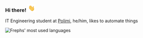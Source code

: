 ### Hi there! <img src="wave.gif" height="25px"> 

IT Engineering student at [Polimi](https://polimi.it), he/him, likes to automate things

![Frephs' most used languages ](https://github-readme-stats.vercel.app/api/top-langs/?username=frephs&layout=compact&theme=dark)


<!--
**frephs/frephs** is a ✨ _special_ ✨ repository because its `README.md` (this file) appears on your GitHub profile.

Here are some ideas to get you started:

- 🔭 I’m currently working on ...
- 🌱 I’m currently learning ...
- 👯 I’m looking to collaborate on ...
- 🤔 I’m looking for help with ...
- 💬 Ask me about ...
- 📫 How to reach me: ...
- 😄 Pronouns: he/him
- ⚡ Fun fact: ...
-->
